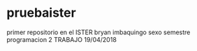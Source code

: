 # pruebaister
primer repositorio en el ISTER
bryan imbaquingo
sexo semestre
programacion 2
TRABAJO
19/04/2018